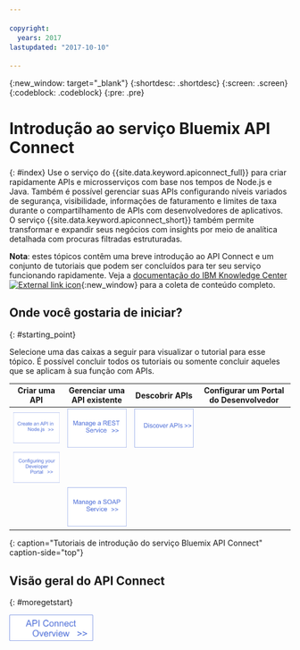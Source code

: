 ```yaml
---

copyright:
  years: 2017
lastupdated: "2017-10-10"

---
```



{:new_window: target="_blank"}
{:shortdesc: .shortdesc}
{:screen: .screen}
{:codeblock: .codeblock}
{:pre: .pre}

# Introdução ao serviço Bluemix API Connect
{: #index}
Use o serviço do
{{site.data.keyword.apiconnect_full}} para
criar rapidamente APIs e microsserviços com base nos tempos de Node.js e Java. Também é possível gerenciar suas APIs configurando níveis variados de segurança, visibilidade, informações de faturamento e limites de taxa durante o compartilhamento de APIs com desenvolvedores de aplicativos. O serviço {{site.data.keyword.apiconnect_short}} também permite transformar e expandir seus negócios com insights por meio de analítica detalhada com procuras filtradas estruturadas.

**Nota**: estes tópicos contêm uma breve introdução ao API Connect e um conjunto de tutoriais que podem ser concluídos para ter seu serviço funcionando rapidamente. Veja a [documentação do IBM Knowledge Center ![External link icon](../../icons/launch-glyph.svg "External link icon")](https://www.ibm.com/support/knowledgecenter/SSFS6T/mapfiles/getting_started_bluemix.html){:new_window} para a coleta de conteúdo completo.

## Onde você gostaria de iniciar?
{: #starting_point}

Selecione uma das caixas a seguir para visualizar o tutorial para esse tópico. É possível concluir todos os tutoriais ou somente concluir aqueles que se aplicam à sua função com APIs.

| Criar uma API | Gerenciar uma API existente | Descobrir APIs | Configurar um Portal do Desenvolvedor | 
|---------------|------------------------|---------------|-----------------|
| <a href="tutorials/tut_create_api_node.html"> <img src="/images/art_create_api_node.png" width="200" alt="Criando uma API com Node.js" /></a> | <a href="tutorials/tut_rest_landing.html"> <img src="/images/art_manage_rest_service.png" width="200" alt="Manage a REST service" /></a> | <a href="tutorials/tut_discover_apis.html"> <img src="/images/art_discover_apis.png" width="200" alt="Discovering APIs" /></a> | <a href="tutorials/tut_config_dev_portal.html">
<img src="/images/art_configure_dev_portal.png" width="200" alt="Configurando seu Portal do Desenvolvedor" /></a> | 
| | <a href="tutorials/tut_manage_soap_api.html"> <img src="/images/art_manage_soap_service.png" width="200" alt="Manage a SOAP service" /></a> | | |
{: caption="Tutoriais de introdução do serviço Bluemix API Connect" caption-side="top"}

## Visão geral do API Connect
{: #moregetstart}

<a href="apic_overview.html"> <img src="/images/art_apic_overview.png" width="150" alt="Link to overview materials for API Connect."></a>




